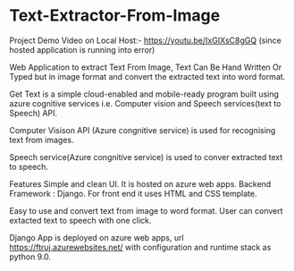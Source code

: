 # Text-Extractor-From-Image

Project Demo Video on Local Host:- https://youtu.be/IxGIXsC8gGQ (since hosted application is running into error)

Web Application to extract Text From Image, Text Can Be Hand Written Or Typed but in image format and convert the extracted text into word format.

Get Text is a simple cloud-enabled and mobile-ready program built using azure cognitive services i.e. Computer vision and Speech services(text to Speech) API.

Computer Visison API (Azure congnitive service) is used for recognising text from images.

Speech service(Azure congnitive service) is used to conver extracted text to speech.


Features
Simple and clean UI.
It is hosted on azure web apps.
Backend Framework : Django.
For front end it uses HTML and CSS template.


Easy to use and convert text from image to word format.
User can convert extacted text to speech with one click.


Django App is deployed on azure web apps, url https://ftruj.azurewebsites.net/
with configuration and runtime stack as python 9.0.

